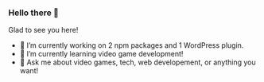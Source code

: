 ### Hello there 👋

Glad to see you here!

- 🔭 I’m currently working on 2 npm packages and 1 WordPress plugin.
- 🌱 I’m currently learning video game development!
- 💬 Ask me about video games, tech, web developement, or anything you want!
